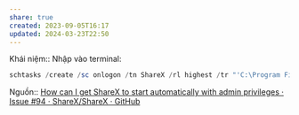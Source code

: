 ```yaml
---
share: true
created: 2023-09-05T16:17
updated: 2024-03-23T22:50
---
```

Khái niệm:: 
Nhập vào terminal:
```PowerShell
schtasks /create /sc onlogon /tn ShareX /rl highest /tr "'C:\Program Files\ShareX\ShareX.exe' -silent"
```
Nguồn:: [How can I get ShareX to start automatically with admin privileges · Issue #94 · ShareX/ShareX · GitHub](https://github.com/ShareX/ShareX/issues/94)